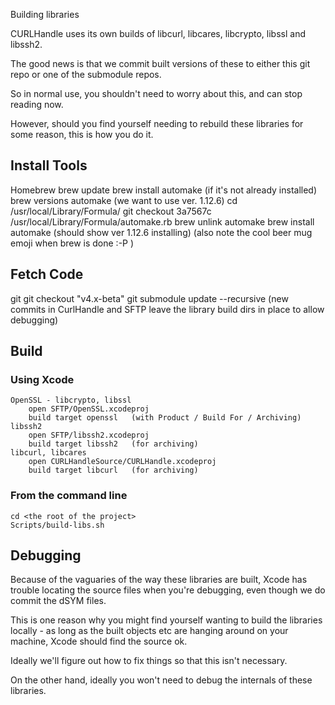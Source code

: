 Building libraries

CURLHandle uses its own builds of libcurl, libcares, libcrypto, libssl and libssh2.

The good news is that we commit built versions of these to either this git repo or one of the submodule repos.

So in normal use, you shouldn't need to worry about this, and can stop reading now.

However, should you find yourself needing to rebuild these libraries for some reason, this is how you do it.


## Install Tools

Homebrew
	brew update
	brew install automake (if it's not already installed)
	brew versions automake (we want to use ver. 1.12.6)
	cd /usr/local/Library/Formula/
	git checkout 3a7567c /usr/local/Library/Formula/automake.rb
	brew unlink automake
	brew install automake (should show ver 1.12.6 installing)
	(also note the cool beer mug emoji when brew is done :-P )



## Fetch Code

git
	git checkout "v4.x-beta"
	git submodule update --recursive
		(new commits in CurlHandle and SFTP leave the library build dirs in place to allow debugging)

## Build
		 
### Using Xcode
	OpenSSL - libcrypto, libssl
		open SFTP/OpenSSL.xcodeproj
		build target openssl   (with Product / Build For / Archiving)
	libssh2
		open SFTP/libssh2.xcodeproj
		build target libssh2   (for archiving)
	libcurl, libcares
		open CURLHandleSource/CURLHandle.xcodeproj
		build target libcurl   (for archiving)

### From the command line

    cd <the root of the project>
    Scripts/build-libs.sh

## Debugging

Because of the vaguaries of the way these libraries are built, Xcode has trouble locating the source files when you're debugging, even though we do commit the dSYM files.

This is one reason why you might find yourself wanting to build the libraries locally - as long as the built objects etc are hanging around on your machine, Xcode should find the source ok.

Ideally we'll figure out how to fix things so that this isn't necessary.

On the other hand, ideally you won't need to debug the internals of these libraries.
